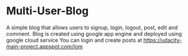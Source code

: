# Multi-User-Blog
A simple blog that allows users to signup, login, logout, post, edit and comment.
Blog is created using google app engine and deployed using google cloud service
You can login and create posts at https://udacity-main-project.appspot.com/lom
